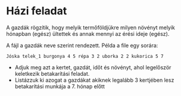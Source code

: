# Házi feladat

A gazdák rögzítik, hogy melyik termőföldjükre milyen növényt melyik hónapban (egész) ültettek és annak mennyi az érési ideje (egész). 

A fájl a gazdák neve szerint rendezett.
Példa a file egy sorára:
```
Jóska telek_1 burgonya 4 5 répa 3 2 uborka 2 2 kukorica 5 7
``` 
- Adjuk meg azt a kertet, gazdát, időt és növényt, ahol legelőször keletkezik betakarítási feladat.
- Listázzuk ki azogat a gazdákat akiknek legalább 3 kertjében lesz betakarítási munkája a 7. hónap előtt